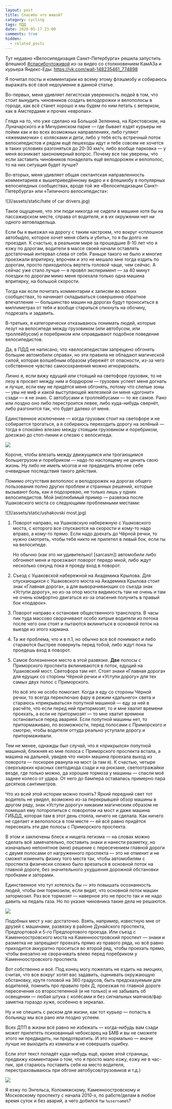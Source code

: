 ```yaml
---
layout: post
title: Спасибо что живой?
category: cycling
tags: ПДД
date: 2020-05-17 23:00
comments: true
hidden:
  - related_posts
---
```


Тут недавно «Велосипедизация Санкт-Петербурга» решила запустить флешмоб
[\#спасибочтоживой](https://vk.com/feed?q=%23%D1%81%D0%BF%D0%B0%D1%81%D0%B8%D0%B1%D0%BE%D1%87%D1%82%D0%BE%D0%B6%D0%B8%D0%B2%D0%BE%D0%B9&section=search)
из-за видео со столкновением КамАЗа и курьера Яндекс-Еды:
<https://vk.com/wall-148235461_774898>

<div id="vk_post_-148235461_774898"></div>
<script type="text/javascript" src="https://vk.com/js/api/openapi.js?168"></script>
<script type="text/javascript">
  (function() {
    VK.Widgets.Post("vk_post_-148235461_774898", -148235461, 774898, 'JtUqGXYPdUwlCnPXePB9_tcqz8pH');
  }());
</script>

Я почитал посты и комментарии ко всему этому флэшмобу и собираюсь
выражать всё своё недоумение в данной статье.

Во-первых, меня удивляет легистская уверенность людей в том, что стоит
вынудить чиновников создать велодорожки и велополосы в городе, как всё
станет хорошо и мы будем по ним летать с ветерком, как в Амстердаме и
прочих «европах».

Глядя на то, что уже сделано на Большой Зеленина, на Крестовском, на
Луначарского и в Мичуринском парке — где бывает ездят курьеры не пойми
как и во всех возможных направлениях, либо гуляют «яжемамочки» с
колясками и дети, либо у тебя есть встречный поток велосипедистов и
рядом ещё пешеходы идут и тебе совсем не хочется в таких условиях
разгоняться до 20-30 км/ч, либо вообще парковка — у меня возникает
закономерный вопрос. Почему все так уверены, что если заставить
чиновников понаделать ещё велодорожек и велополос, то на них ситуация
будет лучше?

Во-вторых, меня удивляет общая сектантская направленность комментариев к
вышеприведённому видео и к флешмобу в популярных велосипедных
сообществах, вроде той же «Велосипедизации Санкт-Петербурга» или
«Типичного велосипедиста»:

![](/assets/static/hate of car drivers.jpg)

Такое ощущение, что эти люди никогда не сидели в машине хотя бы на
пассажирском месте, справа от водителя, и в их окружении нет ни одного
автовладельца.

Если бы я выезжал на дорогу с таким настроем, что вокруг «сплошное
автобыдло, которое хочет меня сбить и убить», то я бы долго не проездил.
К счастью, в реальном мире за прошедшие 8-10 лет что я езжу по дорогам,
водители в массе своей начали оставлять достаточный интервал слева от
себя. Раньше такого не было и многие проезжали впритирку, впрочем и это
не мешало мне тогда ездить по дорогам, просто приходилось вертеть
головой чаще, чем сейчас. А сейчас уже стало лучше — я провёл
эксперимент — за 40 минут поездки по дорогам мимо меня проехала только
одна машина впритирку, на большой скорости.

Тогда как если почитать комментарии к записям во всяких сообществах, то
начинает складываться совершенно обратное впечатление — большинство
машин на дорогах будут проноситься в миллиметрах от тебя и вообще
стараться спихнуть на обочину, подрезать и задавить.

В-третьих, я категорически отказываюсь понимать людей, которые лезут на
велосипеде между грузовиком (или автобусом, или троллейбусом) и
поребриком или оправдывают подобное поведение велосипедистов.

Да, в ПДД не написано, что «велосипедистам запрещено обгонять большие
автомобили справа», но эти правила не обладают магической силой, которая
волшебным образом убережёт от опасности, из-за чего собственное чувство
самосохранения можно игнорировать.

Лично я, если вижу едущий или стоящий на светофоре грузовик, то не лезу
в просвет между ним и бордюром — грузовик успеет меня догнать и лучше,
если ему не придётся меня обгонять, потому что слепые зоны — увы не миф
и какой выступающей железякой он меня «догонит» сзади — я не знаю. С
автобусами и троллейбусами — то же самое. Рано или поздно оно либо
перестроится левее, либо куда-нибудь свернёт, либо разгонится так, что
будет далеко от меня.

Единственное исключение — когда грузовик стоит на светофоре и не
собирается трогаться, а я собираюсь переходить дорогу на зелёный — тогда
я спокойно влезаю между стоящим грузовиком и поребриком, доезжаю до
стоп-линии и слезаю с велосипеда.

![](/assets/static/truck.gif)

Короче, чтобы влезать между движущимся или трогающимся большегрузом и
поребриком — надо по настоящему не ценить свою жизнь. Ну либо не иметь
мозгов и не предвидеть вполне себе очевидные последствия такого
действия.

Помимо отсутствия велополос и велодорожек на дорогах общего пользования
полно других проблем и странных решений, которые вызывают боль, как я
подозреваю, не только лишь у одних велосипедистов. Мой (не)любимый
пример — развязка после Ушаковского моста со следующими проблемными
местами:

![](/assets/static/ushakovski most.jpg)

1.  Поворот направо, на Ушаковскую набережную с Ушаковского моста, с
    которого все спускаются на скорости и кому-то надо вправо, а кому-то
    прямо. Если надо доехать до Чёрной речки, то нужно смотреть, чтобы
    тебе никто не прилетел в левый бок, если ты на велосипеде.

    Но обычно (как это ни удивительно! \[sarcasm\]) автомобили либо
    обгоняют меня и проезжают поворот передо мной, либо ждут несколько
    секунд пока я проеду вход в поворот.

2.  Съезд с Ушаковской набережной на Академика Крылова. Для спускающихся
    с Ушаковского моста на Академика Крылова стоит знак «Главная
    дорога», а для выворачивающих со съезда знак «Уступи дорогу», но
    из-за опор моста видимость там не очень и там не очень комфортно
    двигаться из-за опасения получить в правый бок «подарок».

3.  Поворот направо к остановке общественного транспорта. В часы пик
    туда массово сворачивают особо хитрые водители из потока после чего
    они стоят и пытаются вклиниться в основной поток на выезде из этого
    кармана.

4.  Та же проблема, что и в п.1, но обычно все всё понимают и либо
    стараются быстрее повернуть перед тобой, либо ждут пока ты проедешь
    вход в поворот.

5.  Самое болезненное место в этой развязке. **Две** полосы с
    Приморского проспекта вклиниваются в поток, едущий на Ушаковский
    мост. Светофора там нет. Стоят знаки «Главная дорога» для едущих со
    стороны Чёрной речки и «Уступи дорогу» для тех самых двух полос с
    Приморского.

    Но всё это не особо помогает. Когда я еду со стороны Чёрной речки,
    то всегда переключаю фару в режим «дальнего» света и стараюсь
    «прикрываться» попутной машиной — еду за ней в расчёте, что если
    перед ней притормозят, то и мне хватит времени проехать, а если не
    притормозят — то мне хватит времени остановиться перед аварией. Если
    попутной машины нет, то притормаживаю, по возможности, перед
    полосами с Приморского и смотрю, чтобы водители оттуда реально
    уступали дорогу и притормаживали.

Тем не менее, однажды был случай, что я «прикрылся» попутной машиной,
ближняя ко мне полоса с Приморского проспекта встала, а машина на
дальней, увидев что «моя» машина проехала выход из поворота — поскорее
рванула на мост (а там я). К счастью, четыре сверхъярких красных
светодиода сзади и на рюкзаке, светоотражайки везде, где только можно,
да хорошие тормоза у машины — спасли моё заднее колесо от удара. От него
до бампера оставалась примерно пара десятков сантиметров.

Что из всей этой истории можно понять? Яркий передний свет тот водитель
не увидел, возможно из-за перекрывшей обзор машины в другом ряду, знак
«Уступи дорогу» никаким магическим образом не помешал ему поторопиться с
поворотом на мост и даже машина ГИБДД, которая там в этот день стояла,
ничего не сделала. Как ничего не сделает и велополоса в том месте — ей
всё равно придётся пересекать эти две полосы с Приморского проспекта.

В этом и заключены блеск и нищета легизма — на словах можно сделать всё
замечательно, поставить знаки и нанести разметку, но изначально
непонятное (мне) решение с пересечением главной дороги с двумя полосами
от нагруженного проспекта — это не отменит и не сможет изменить физику
того места так, чтобы автомобилям с проспекта физически сложно было
врезаться в основной поток на главной дороге, без значительного
ухудшения дорожной обстановки пробками и заторами.

Единственное что тут хотелось бы — это повышать осознанность людей,
чтобы они тормозили, если видят, что основной поток машин затормозил.
Раз все тормозят — наверное это не просто так и не надо давить на педаль
газа. Но по указке чиновника такие дела не решаются.

![](/assets/static/kamennoostrovskii.jpg)

Подобных мест у нас достаточно. Взять, например, известную мне от друзей
с машинами, развязку в районе Дунайского проспекта, Предпортовой и 5-го
Предпортового проезда. Или съезд с Каменноостровского моста на
Каменноостровский проспект — знаки и разметка не запрещают проехать
прямо из правого ряда, но всё равно приходится аккуратно проситься во
второй ряд, чтобы проехать прямо, чтобы внезапно не сворачивать влево
перед поребриком у Каменноостровского проспекта.

Вот собственно и всё. Под конец могу пожелать не ездить на эмоциях,
считая, что все вокруг хотят вас задавить, оценивать окружающую
обстановку, крутя головой на 360 градусов, быть предсказуемым для
водителей, помнить про правило трёх Д, проезжая по главной дороге
пересечения со второстепенной (и не только) и не забывать об освещении —
любая штука с колёсами и без сигнальных маячков/фар заметна гораздо
хуже, особенно в зеркалах.

Ну и не спешить с риском для жизни, как тот курьер — попасть в больницу
мы все рано или поздно успеем.

Всех ДТП в жизни всё равно не избежать — когда-нибудь вам сзади может
прилететь психованный чебоксарец на БМВ и вы не сможете этого ни
предвидеть, ни предотвратить. И это нормально — иначе лучше не выходить
из комнаты и не совершать ошибку.

Если этот текст попадёт куда-нибудь ещё, кроме этой страницы, предвижу
комментарии о том, что я просто мало езжу, езжу не в час-пик, зря
стараюсь поставить себя на место водителя, перестраховываюсь при обгоне
автобусов/грузовиков и т.д.)

![](/assets/static/trollface.jpg)

Я езжу по Энгельса, Коломяжскому, Каменноостровскому и Московскому
проспекту с начала 2010-х, по работе/делам в любое время суток и без
аварий, а чего добился ты `%username%`?
